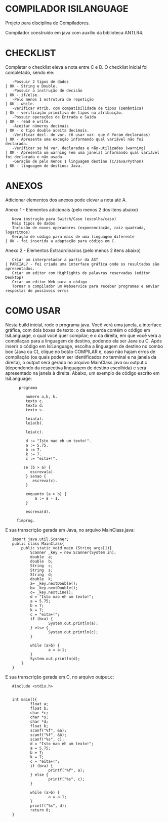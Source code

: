 # COMPILADOR ISILANGUAGE
Projeto para disciplina de Compiladores.

Compilador construído em java com auxílio da biblioteca ANTLR4.

# CHECKLIST
Completar o checklist eleva a nota entre C e D. O checklist inicial foi completado, sendo ele:

       -Possuir 2 tipos de dados                                             | OK - String e Double.
       -Possuir a instrução de decisão                                       | OK - if/else.
       -Pelo menos 1 estrutura de repetição                                  | OK - while.
       -Verificar Atrib. com compatibilidade de tipos (semântica)            | Ok - verificação primitiva de tipos na atribuição.
       -Possuir operações de Entrada e Saída                                 | OK - read e write.
       -Aceitar números decimais                                             | OK - o tipo double aceita decimais.
       -Verificar decl. de var. (ñ usar var. que ñ foram declaradas)         | OK - Apresenta uma exceção informando qual variável não foi declarada.
       -Verificar se há var. declaradas e não-utilizadas (warning)           | OK - Apresenta um warning (em uma janela) informando qual variável foi declarada e não usada.
       -Geração de pelo menos 1 linguagem destino (C/Java/Python)            | OK - linguagem de destino: Java.


# ANEXOS
Adicionar elementos dos anexos pode elevar a nota até A.

Anexo 1 - Elementos adicionais (pelo menos 2 dos itens abaixo)

       Nova instrução para Switch/Case (escolha/caso)
       Mais tipos de dados
       Inclusão de novos operadores (exponenciação, raiz quadrada, logaritmos)
       Geração de código para mais de uma linguagem diferente                | OK - foi inserida a adaptação para código em C.

Anexo 2 - Elementos Extraordinarios (pelo menos 2 itens abaixo)

       Criar um interpretador a partir da AST                                | PARCIAL? - foi criada uma interface gráfica onde os resultados são apresentados.
       Criar um editor com Highlights de palavras reservadas (editor Desktop)
       Criar um editor Web para o código
       Tornar o compilador um Webservice para receber programas e enviar respostas de possíveis erros



# COMO USAR
Nesta build inicial, rode o programa java. Você verá uma janela, a interface gráfica, com dois boxes de texto: o da esquerda contém o código em IsiLanguage, o qual você quer compilar; e o da direita, em que você verá a compilaçao para a linguagem de destino, podendo ela ser Java ou C. Após inserir o código em IsiLanguage, escolha a linguagem de destino no combo box (Java ou C), clique no botão COMPILAR e, caso não hajam erros de compilação (os quais podem ser identificados no terminal e na janela da direita), o output será gerado no arquivo MainClass.java ou output.c (dependendo da respectiva linguagem de destino escolhida) e será apresentado na janela à direita. Abaixo, um exemplo de código escrito em IsiLanguage:

          programa

             numero a,b, k.
             texto c.
             texto d.
             texto s.

             leia(a).
             leia(b).

             leia(c).

             d := "Isto nao eh um texto!".
             a := 5.75.
             b := 7.
             k := 7.
             c := "eita+!".

            se (b > a) {
               escreva(a).
             } senao { 
                escreva(c).
             }

             enquanto (a > b) {
                 a := a - 1.
             }

             escreva(d).

         fimprog.

E sua transcrição gerada em Java, no arquivo MainClass.java:

       import java.util.Scanner;
       public class MainClass{ 
           public static void main (String args[]){ 
               Scanner _key = new Scanner(System.in);
               double  a;
               double  b;
               String  c;
               String  s;
               String  d;
               double  k;
               a= _key.nextDouble();
               b= _key.nextDouble();
               c= _key.nextLine();
               d = "Isto nao eh um texto!";
               a = 5.75;
               b = 7;
               k = 7;
               c = "eita+!";
               if (b>a) {
                       System.out.println(a);
               } else {
                       System.out.println(c);
               }

               while (a>b) {
                       a = a-1;
               } 
               System.out.println(d);
           }
       }

E sua transcrição gerada em C, no arquivo output.c:

       #include <stdio.h>


       int main(){ 
               float a;
               float b;
               char *c;
               char *s;
               char *d;
               float k;
               scanf("%f", &a);
               scanf("%f", &b);
               scanf("%s", c);
               d = "Isto nao eh um texto!";
               a = 5.75;
               b = 7;
               k = 7;
               c = "eita+!";
               if (b>a) {
                       printf("%f", a);
               } else {
                       printf("%s", c);
               }

               while (a>b) {
                       a = a-1;
               } 
               printf("%s", d);
               return 0;
       }
